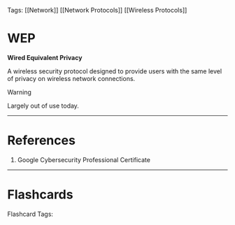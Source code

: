 Tags: [[Network]] [[Network Protocols]] [[Wireless Protocols]]
# WEP

**Wired Equivalent Privacy**

A wireless security protocol designed to provide users with the same level of privacy on wireless network connections.

> [!warning] 
> Largely out of use today.

---
# References

1. Google Cybersecurity Professional Certificate

---
# Flashcards

Flashcard Tags: 